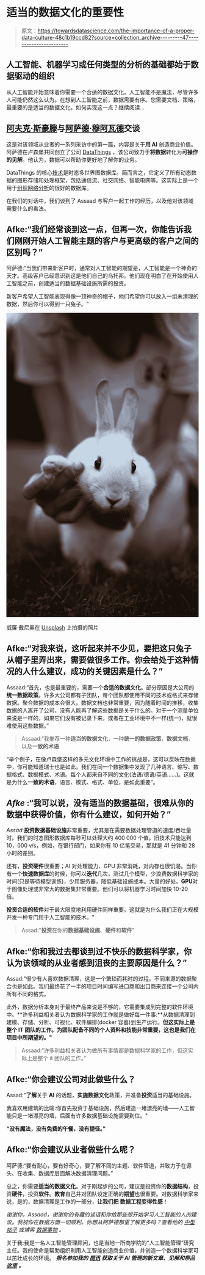 # 适当的数据文化的重要性

> 原文：<https://towardsdatascience.com/the-importance-of-a-proper-data-culture-48c1b19ccd82?source=collection_archive---------47----------------------->

## 人工智能、机器学习或任何类型的分析的基础都始于数据驱动的组织

从人工智能开始意味着你需要一个合适的数据文化。人工智能不是魔法，尽管许多人可能仍然这么认为。在想到人工智能之前，数据需要有序。您需要文档、策略，最重要的是适当的数据文化。如何实现这一点？继续阅读…

## [阿夫克·斯豪滕](https://www.linkedin.com/in/afkeschouten/)与[阿萨德·穆阿瓦德](https://www.linkedin.com/in/assaadm/)交谈

这是对该领域从业者的一系列采访中的第一篇，内容是关于**用 AI** 创造商业价值。阿萨德在卢森堡共同创立了公司 [DataThings](http://www.datathings.com) ，该公司致力于**将数据**转化为**可操作的见解**。他认为，数据可以帮助你更好地了解你的业务。

DataThings 的核心[技术](https://greycat.ai/doc/)是时态多世界图数据库。简而言之，它定义了所有动态数据的图形存储和处理框架，包括通信流、社交网络、智能电网等。这实际上是一个用于[组织网络分析](/organizational-network-analysis-a-beginners-guide-324d21322ed2)的很好的数据库。

在我们的对话中，我们谈到了 Assaad 与客户一起工作的经历，以及他对该领域需要什么的看法。

## Afke:“我们经常谈到这一点，但再一次，你能告诉我们刚刚开始人工智能主题的客户与更高级的客户之间的区别吗？”

阿萨德:“当我们带来新客户时，通常对人工智能的期望是，人工智能是一个神奇的天才。高级客户已经意识到这是他们自己的乌托邦。他们现在明白了在开始使用人工智能之前，创建适当的数据基础设施所需的投资。

新客户希望人工智能表现得像一顶神奇的帽子，他们希望你可以放入一组未清理的数据，然后你可以得到一只兔子。"

![](img/d40966c227be2a57a6c2989002d3ca06.png)

威廉·戴尼奥在 [Unsplash](https://unsplash.com?utm_source=medium&utm_medium=referral) 上拍摄的照片

## Afke:“对我来说，这听起来并不少见，要把这只兔子从帽子里弄出来，需要做很多工作。你会给处于这种情况的人什么建议，成功的关键因素是什么？”

Assaad:“首先，也是最重要的，需要一个**合适的数据文化**。部分原因是大公司的**统一数据政策**。许多大公司都有子团队，每个团队都使用不同的技术或格式来存储数据。聚合数据的成本会很大。数据文档也非常重要，因为随着时间的推移，收集数据的人离开了公司，没有人能再了解这些数据是关于什么的。对于一个测量单位来说是一样的，如果它们没有被记录下来，或者在工业环境中不一样(统一)，就很难使用这些数据。”

> Assaad:“我推荐一种**适当的数据文化**，一种**统一的数据政策**，**数据文档**，以及**一致的术语**

“举个例子，在像卢森堡这样的多元文化环境中工作的挑战是，这可以反映在数据中，你可能知道瑞士也是如此。我们在同一个数据集中发现了几种语言、缩写、数据格式、数据模式、术语。每个人都来自不同的文化(法语/德语/英语……)。这就是为什么**一致的术语**，语言、模式、格式、单位，是如此重要”。

## *Afke* :“我可以说，没有适当的数据基础，很难从你的数据中获得价值，你有什么建议，如何开始？”

*Assad*:**投资数据基础设施**非常重要，尤其是在需要数据处理管道的速度/吞吐量时。我们的时态图形数据库每秒可以处理大约 400 000 个值。旧技术只能达到 10，000 v/s，例如，在银行部门，如果你有 10 亿笔交易，那就是 41 分钟和 28 小时的差别。

还有，**投资硬件**很重要；AI 对处理能力、GPU 非常消耗，对内存也很饥渴。当你有一个**快速数据库**的时候，你可以**迭代**几次，测试几个模型，少浪费数据科学家的时间(只是等待模型训练)，少用服务器，降低基础设施成本。大量的好处。**GPU**对于图像处理或非常大的数据集非常重要。他们可以将机器学习时间加快 10-20 倍。

**投资合适的软件**对于最大限度地利用硬件同样重要。这就是为什么我们正在大规模开发一种专门用于人工智能的技术。"

> Assad:"**投资**在你的**数据基础设施**、**硬件**和**软件**"

## Afke:“你和我过去都谈到过不快乐的数据科学家，你认为该领域的从业者感到沮丧的主要原因是什么？”

Assad:"很少有人喜欢数据清理，这是一个繁琐而耗时的过程。不同来源的数据聚合也是如此。我们最终花了一半的项目时间编写进口商和出口商来连接一个公司内所有不同的格式。

此外，数据分析本身对于最终产品来说是不够的，它需要集成到完整的软件环境中。**许多利益相关者认为数据科学家的工作就是做好每一件事:**从数据清理到建模、存储、分析、可视化、软件编排(docker 容器)到生产运行。**但这实际上是整个 IT 团队的工作。为团队配备不同的个人资料和技能非常重要，这也是我们在项目中所期望的。"**

> Assaad:“许多利益相关者认为做所有事情都是数据科学家的工作，但这实际上是整个 it 团队的工作。”

## Afke:“你会建议公司对此做些什么？

Assad:"**了解**关于 **AI** 的话题，**实施数据文化**政策，并准备**投资**适当的基础设施。

我喜欢用建筑的比喻:你首先投资于基础设施，然后建造一堵漂亮的墙——人工智能只是一堵漂亮的墙，后面有许多数据基础设施需要到位。"

**“没有魔法，没有免费的午餐，没有捷径。”**

## Afke:“你会建议从业者做些什么呢？

阿萨德:“要有耐心，要有好奇心，要了解不同的主题、软件管道，并致力于在源头、在收集、数据库层面解决数据清理问题。”

总之，你需要**适当的数据文化**。对于刚起步的公司，建议是投资你的**数据结构**，投资**硬件**，投资**软件**。**教育**自己并对团队设定正确的**期望**也很重要。对数据科学家来说，是的，数据清理是工作的一部分，**让我们把** **数据工程变得性感**！

*谢谢你，Assaad，谢谢你的有趣的谈话和你给那些想开始学习人工智能的人的建议。我祝你在数据方面一切顺利。你想从阿萨德那里了解更多吗？查看他的* [*中型帖子*](https://medium.com/@assaad.moawad) *或博客* [*数据事物*](https://medium.com/datathings) *。*

关于我:我是一名人工智能管理顾问，也是当地一所商学院的“人工智能管理”研究主任。我的使命是帮助组织利用人工智能创造商业价值，并创造一个数据科学家可以茁壮成长的环境。 ***报名参加我的*** [***简讯***](https://share.hsforms.com/1uW6l8qlsRYapxCl0Q_znIw4xzxr) ***获取关于 AI 管理的新文章、见解和祭品*** [***这里***](https://share.hsforms.com/1uW6l8qlsRYapxCl0Q_znIw4xzxr) ***。***